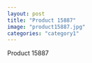 ```yaml
---
layout: post
title: "Product 15887"
image: "product15887.jpg"
categories: "category1"
---
```

Product 15887
